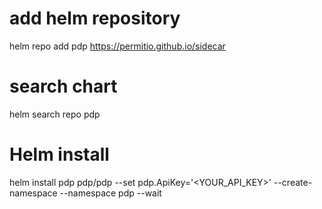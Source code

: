 # add helm repository
helm repo add pdp https://permitio.github.io/sidecar

# search chart
helm search repo pdp


# Helm install
helm install pdp pdp/pdp --set pdp.ApiKey='<YOUR_API_KEY>' --create-namespace --namespace pdp --wait